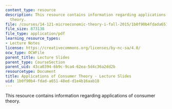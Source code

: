 ```yaml
---
content_type: resource
description: This resource contains information regarding applications of consumer
  theory.
file: /courses/14-121-microeconomic-theory-i-fall-2015/1b0f90b4fdada65148edd1e4b16aab18_MIT14_121F15_3S.pdf
file_size: 873138
file_type: application/pdf
learning_resource_types:
- Lecture Notes
license: https://creativecommons.org/licenses/by-nc-sa/4.0/
ocw_type: OCWFile
parent_title: Lecture Slides
parent_type: CourseSection
parent_uid: 43ca0394-6b9c-9ca4-62ea-5d4c36a2dd2b
resourcetype: Document
title: Applications of Consumer Theory - Lecture Slides
uid: 1b0f90b4-fdad-a651-48ed-d1e4b16aab18
---
```

This resource contains information regarding applications of consumer theory.
